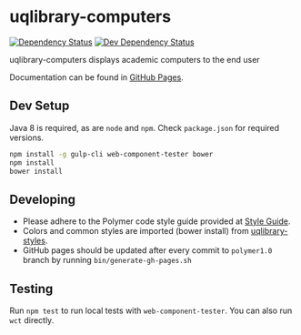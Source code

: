 # uqlibrary-computers

[![Dependency Status](https://david-dm.org/uqlibrary/uqlibrary-computers.svg)](https://david-dm.org/uqlibrary/uqlibrary-computers)
[![Dev Dependency Status](https://david-dm.org/uqlibrary/uqlibrary-computers/dev-status.svg)](https://david-dm.org/uqlibrary/uqlibrary-computers?type=dev)

uqlibrary-computers displays academic computers to the end user

Documentation can be found in [GitHub Pages](http://uqlibrary.github.io/uqlibrary-computers/uqlibrary-computers/).

## Dev Setup

Java 8 is required, as are `node` and `npm`. Check `package.json` for required versions.

```bash
npm install -g gulp-cli web-component-tester bower
npm install
bower install
```

## Developing

* Please adhere to the Polymer code style guide provided at [Style Guide](http://polymerelements.github.io/style-guide/).
* Colors and common styles are imported (bower install) from [uqlibrary-styles](http://github.com/uqlibrary/uqlibrary-styles).
* GitHub pages should be updated after every commit to `polymer1.0` branch by running `bin/generate-gh-pages.sh`

## Testing

Run `npm test` to run local tests with `web-component-tester`. You can also run `wct` directly.
